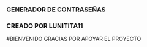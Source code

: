 ### GENERADOR DE CONTRASEÑAS
### CREADO POR LUNITITA11

#BIENVENIDO GRACIAS POR APOYAR EL PROYECTO 

